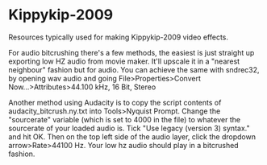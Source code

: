 # Kippykip-2009
 Resources typically used for making Kippykip-2009 video effects.
 
 For audio bitcrushing there's a few methods, the easiest is just straight up exporting low HZ audio from movie maker. It'll upscale it in a "nearest neighbour" fashion but for audio.
 You can achieve the same with sndrec32, by opening wav audio and going File>Properties>Convert Now...>Attributes>44.100 kHz, 16 Bit, Stereo
 
 Another method using Audacity is to copy the script contents of audacity_bitcrush.ny.txt into Tools>Nyquist Prompt. Change the "sourcerate" variable (which is set to 4000 in the file)
 to whatever the sourcerate of your loaded audio is. Tick "Use legacy (version 3) syntax." and hit OK.
 Then on the top left side of the audio layer, click the dropdown arrow>Rate>44100 Hz.
 Your low hz audio should play in a bitcrushed fashion.